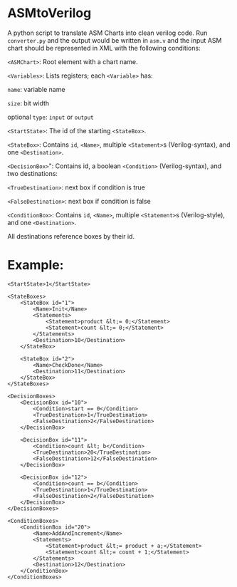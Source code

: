 # ASMtoVerilog

A python script to translate ASM Charts into clean verilog code. Run ```converter.py``` and the output would be written in ```asm.v``` and the input ASM chart should be represented in XML with the following conditions:


```<ASMChart>```: Root element with a chart name.


```<Variables>```: Lists registers; each ```<Variable>``` has:

```name```: variable name

```size```: bit width

optional ```type```: ```input``` or ```output```


```<StartState>```: The id of the starting ```<StateBox>```.

```<StateBox>```: Contains ```id```, ```<Name>```, multiple ```<Statement>```s (Verilog-syntax), and one ```<Destination>```.


```<DecisionBox>```": Contains id, a boolean ```<Condition>``` (Verilog-syntax), and two destinations:

```<TrueDestination>```: next box if condition is true

```<FalseDestination>```: next box if condition is false


```<ConditionBox>```: Contains ```id```, ```<Name>```, multiple ```<Statement>```s (Verilog-style), and one ```<Destination>```.

All destinations reference boxes by their id.



# Example:
```
<StartState>1</StartState>

<StateBoxes>
    <StateBox id="1">
        <Name>Init</Name>
        <Statements>
            <Statement>product &lt;= 0;</Statement>
            <Statement>count &lt;= 0;</Statement>
        </Statements>
        <Destination>10</Destination>
    </StateBox>

    <StateBox id="2">
        <Name>CheckDone</Name>
        <Destination>11</Destination>
    </StateBox>
</StateBoxes>

<DecisionBoxes>
    <DecisionBox id="10">
        <Condition>start == 0</Condition>
        <TrueDestination>1</TrueDestination>
        <FalseDestination>2</FalseDestination>
    </DecisionBox>

    <DecisionBox id="11">
        <Condition>count &lt; b</Condition>
        <TrueDestination>20</TrueDestination>
        <FalseDestination>12</FalseDestination>
    </DecisionBox>

    <DecisionBox id="12">
        <Condition>count == b</Condition>
        <TrueDestination>1</TrueDestination>
        <FalseDestination>2</FalseDestination>
    </DecisionBox>
</DecisionBoxes>

<ConditionBoxes>
    <ConditionBox id="20">
        <Name>AddAndIncrement</Name>
        <Statements>
            <Statement>product &lt;= product + a;</Statement>
            <Statement>count &lt;= count + 1;</Statement>
        </Statements>
        <Destination>12</Destination>
    </ConditionBox>
</ConditionBoxes>
```
